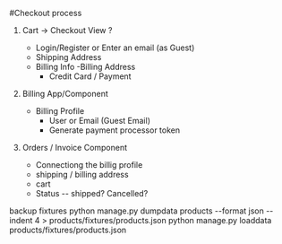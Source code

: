 #Checkout process

1. Cart -> Checkout View
    ?
    - Login/Register or Enter an email (as Guest)
    - Shipping Address
    - Billing Info
        -Billing Address
        - Credit Card / Payment

2. Billing App/Component
    - Billing Profile
        - User or Email (Guest Email)
        - Generate payment processor token

3. Orders / Invoice Component
    - Connectiong the billig profile
    - shipping / billing address
    - cart
    - Status -- shipped? Cancelled?

backup fixtures
python manage.py dumpdata products --format json --indent 4 > products/fixtures/products.json
python manage.py loaddata products/fixtures/products.json

